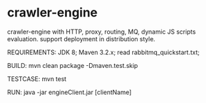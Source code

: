 # crawler-engine
crawler-engine with HTTP, proxy, routing, MQ, dynamic JS scripts evaluation. support deployment in distribution style.

REQUIREMENTS:
JDK 8;
Maven 3.2.x;
read rabbitmq_quickstart.txt;

BUILD:
mvn clean package -Dmaven.test.skip

TESTCASE:
mvn test

RUN:
java -jar engineClient.jar [clientName]
